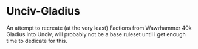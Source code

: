 # Unciv-Gladius
An attempt to recreate (at the very least) Factions from Wawrhammer 40k Gladius into Unciv, will probably not be a base ruleset until i get enough time to dedicate for this.
